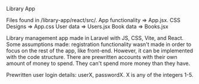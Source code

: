 Library App

Files found in /library-app/react/src/. 
 App functionality => App.jsx. 
 CSS Designs => App.css
 User data => Users.jsx
 Book data => Books.jsx

Library management app made in Laravel with JS, CSS, Vite, and React. Some assumptions made: registration functionality wasn't made in order to focus on the rest of the app, like front-end. However, it can be implemented with the code structure. There are prewritten accounts with their own amount of money to spend. They can't spend more money than they have.

Prewritten user login details: userX, passwordX. X is any of the integers 1-5.